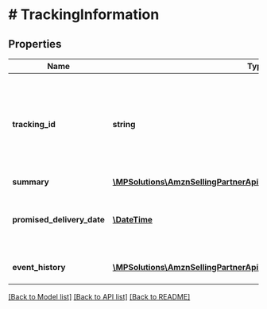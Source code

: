 # # TrackingInformation

## Properties

Name | Type | Description | Notes
------------ | ------------- | ------------- | -------------
**tracking_id** | **string** | The tracking id generated to each shipment. It contains a series of letters or digits or both. |
**summary** | [**\MPSolutions\AmznSellingPartnerApi\Models\Shipping\TrackingSummary**](TrackingSummary.md) |  |
**promised_delivery_date** | [**\DateTime**](\DateTime.md) | The promised delivery date and time of a shipment. |
**event_history** | [**\MPSolutions\AmznSellingPartnerApi\Models\Shipping\Event[]**](Event.md) | A list of events of a shipment. |

[[Back to Model list]](../../README.md#models) [[Back to API list]](../../README.md#endpoints) [[Back to README]](../../README.md)
